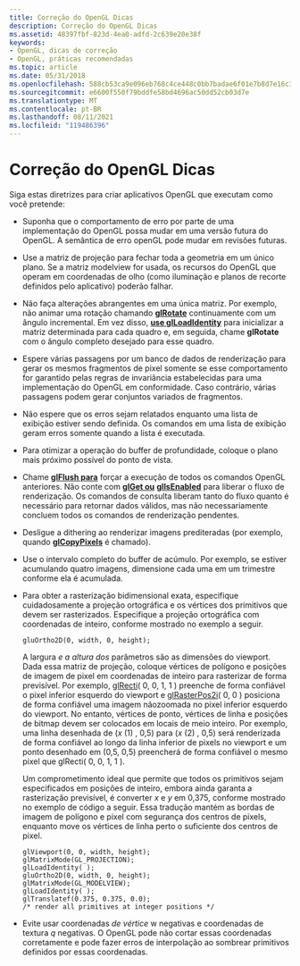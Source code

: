 ```yaml
---
title: Correção do OpenGL Dicas
description: Correção do OpenGL Dicas
ms.assetid: 48397fbf-823d-4ea0-adfd-2c639e20e38f
keywords:
- OpenGL, dicas de correção
- OpenGL, práticas recomendadas
ms.topic: article
ms.date: 05/31/2018
ms.openlocfilehash: 588cb53ca9e096eb768c4ce448c0bb7badae6f01e7b8d7e16c31a631ebcafb47
ms.sourcegitcommit: e6600f550f79bddfe58bd4696ac50dd52cb03d7e
ms.translationtype: MT
ms.contentlocale: pt-BR
ms.lasthandoff: 08/11/2021
ms.locfileid: "119486396"
---
```

# <a name="opengl-correctness-tips"></a>Correção do OpenGL Dicas

Siga estas diretrizes para criar aplicativos OpenGL que executam como você pretende:

-   Suponha que o comportamento de erro por parte de uma implementação do OpenGL possa mudar em uma versão futura do OpenGL. A semântica de erro openGL pode mudar em revisões futuras.
-   Use a matriz de projeção para fechar toda a geometria em um único plano. Se a matriz modelview for usada, os recursos do OpenGL que operam em coordenadas de olho (como iluminação e planos de recorte definidos pelo aplicativo) poderão falhar.
-   Não faça alterações abrangentes em uma única matriz. Por exemplo, não animar uma rotação chamando [**glRotate**](glrotate.md) continuamente com um ângulo incremental. Em vez disso, [**use glLoadIdentity**](glloadidentity.md) para inicializar a matriz determinada para cada quadro e, em seguida, chame **glRotate** com o ângulo completo desejado para esse quadro.
-   Espere várias passagens por um banco de dados de renderização para gerar os mesmos fragmentos de pixel somente se esse comportamento for garantido pelas regras de invariância estabelecidas para uma implementação do OpenGL em conformidade. Caso contrário, várias passagens podem gerar conjuntos variados de fragmentos.
-   Não espere que os erros sejam relatados enquanto uma lista de exibição estiver sendo definida. Os comandos em uma lista de exibição geram erros somente quando a lista é executada.
-   Para otimizar a operação do buffer de profundidade, coloque o plano mais próximo possível do ponto de vista.
-   Chame [**glFlush para**](glflush.md) forçar a execução de todos os comandos OpenGL anteriores. Não conte com [**glGet ou**](glgetbooleanv--glgetdoublev--glgetfloatv--glgetintegerv.md) [**glIsEnabled**](glisenabled.md) para liberar o fluxo de renderização. Os comandos de consulta liberam tanto do fluxo quanto é necessário para retornar dados válidos, mas não necessariamente concluem todos os comandos de renderização pendentes.
-   Desligue a dithering ao renderizar imagens prediteradas (por exemplo, quando [**glCopyPixels**](glcopypixels.md) é chamado).
-   Use o intervalo completo do buffer de acúmulo. Por exemplo, se estiver acumulando quatro imagens, dimensione cada uma em um trimestre conforme ela é acumulada.
-   Para obter a rasterização bidimensional exata, especifique cuidadosamente a projeção ortográfica e os vértices dos primitivos que devem ser rasterizados. Especifique a projeção ortográfica com coordenadas de inteiro, conforme mostrado no exemplo a seguir.

    ``` syntax
    gluOrtho2D(0, width, 0, height); 
    ```

    A largura *e a altura dos* parâmetros são as dimensões do viewport.  Dada essa matriz de projeção, coloque vértices de polígono e posições de imagem de pixel em coordenadas de inteiro para rasterizar de forma previsível. Por exemplo, [glRecti](glrect-functions.md)( 0, 0, 1, 1 ) preenche de forma confiável o pixel inferior esquerdo do viewport e [glRasterPos2i](glrasterpos-functions.md)( 0, 0 ) posiciona de forma confiável uma imagem nãozoomada no pixel inferior esquerdo do viewport. No entanto, vértices de ponto, vértices de linha e posições de bitmap devem ser colocados em locais de meio inteiro. Por exemplo, uma linha desenhada de (*x* (1) , 0,5) para (*x* (2) , 0,5) será renderizada de forma confiável ao longo da linha inferior de pixels no viewport e um ponto desenhado em (0,5, 0,5) preencherá de forma confiável o mesmo pixel que glRecti( 0, 0, 1, 1 ).

    Um comprometimento ideal que permite que todos os primitivos sejam especificados em posições de inteiro, embora ainda garanta a rasterização previsível, é converter *x* e *y* em 0,375, conforme mostrado no exemplo de código a seguir. Essa tradução mantém as bordas de imagem de polígono e pixel com segurança dos centros de pixels, enquanto move os vértices de linha perto o suficiente dos centros de pixel.

    ``` syntax
    glViewport(0, 0, width, height);
    glMatrixMode(GL_PROJECTION);
    glLoadIdentity( );
    gluOrtho2D(0, width, 0, height);
    glMatrixMode(GL_MODELVIEW);
    glLoadIdentity( );
    glTranslatef(0.375, 0.375, 0.0);
    /* render all primitives at integer positions */
    ```

-   Evite usar coordenadas *de vértice* w negativas e coordenadas de textura *q* negativas. O OpenGL pode não cortar essas coordenadas corretamente e pode fazer erros de interpolação ao sombrear primitivos definidos por essas coordenadas.

 

 





